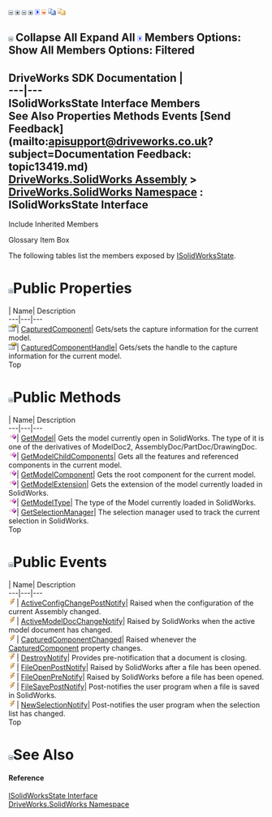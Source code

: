 ![](dotnetimages/collapse.gif) ![](dotnetimages/expand.gif) ![](dotnetimages/collapse.gif) ![](dotnetimages/expand.gif) ![](dotnetimages/drpdown.gif) ![](dotnetimages/drpdown_orange.gif) ![](dotnetimages/copycode.gif) ![](dotnetimages/copycodeHighlight.gif)

![](dotnetimages/collapse.gif) Collapse All Expand All ![](dotnetimages/drpdown.gif) Members Options: Show All  Members Options: Filtered   
---  
DriveWorks SDK Documentation  |   
---|---  
ISolidWorksState Interface Members   
See Also Properties Methods Events [Send Feedback](mailto:apisupport@driveworks.co.uk?subject=Documentation Feedback: topic13419.md)  
[DriveWorks.SolidWorks Assembly](topic13342.md) > [DriveWorks.SolidWorks Namespace](topic13345.md) : ISolidWorksState Interface  
---  
  
Include Inherited Members    


Glossary Item Box

The following tables list the members exposed by [ISolidWorksState](topic13419.md).

# ![](dotnetimages/collapse.gif)Public Properties

| Name| Description  
---|---|---  
![ Property](dotnetimages/Property.gif)| [CapturedComponent](topic13430.md)| Gets/sets the capture information for the current model.   
![ Property](dotnetimages/Property.gif)| [CapturedComponentHandle](topic13431.md)| Gets/sets the handle to the capture information for the current model.   
Top

# ![](dotnetimages/collapse.gif)Public Methods

| Name| Description  
---|---|---  
![ Method](dotnetimages/Method.gif)| [GetModel<T>](topic13424.md)| Gets the model currently open in SolidWorks. The type of it is one of the derivatives of ModelDoc2, AssemblyDoc/PartDoc/DrawingDoc.   
![ Method](dotnetimages/Method.gif)| [GetModelChildComponents<T>](topic13425.md)| Gets all the features and referenced components in the current model.   
![ Method](dotnetimages/Method.gif)| [GetModelComponent<T>](topic13426.md)| Gets the root component for the current model.   
![ Method](dotnetimages/Method.gif)| [GetModelExtension<T>](topic13427.md)| Gets the extension of the model currently loaded in SolidWorks.   
![ Method](dotnetimages/Method.gif)| [GetModelType<T>](topic13428.md)| The type of the Model currently loaded in SolidWorks.   
![ Method](dotnetimages/Method.gif)| [GetSelectionManager<T>](topic13429.md)| The selection manager used to track the current selection in SolidWorks.   
Top

# ![](dotnetimages/collapse.gif)Public Events

| Name| Description  
---|---|---  
![ Event](dotnetimages/Event.gif)| [ActiveConfigChangePostNotify](topic13432.md)| Raised when the configuration of the current Assembly changed.   
![ Event](dotnetimages/Event.gif)| [ActiveModelDocChangeNotify](topic13433.md)| Raised by SolidWorks when the active model document has changed.   
![ Event](dotnetimages/Event.gif)| [CapturedComponentChanged](topic13434.md)| Raised whenever the [CapturedComponent](topic13430.md) property changes.   
![ Event](dotnetimages/Event.gif)| [DestroyNotify](topic13435.md)| Provides pre-notification that a document is closing.   
![ Event](dotnetimages/Event.gif)| [FileOpenPostNotify](topic13436.md)| Raised by SolidWorks after a file has been opened.   
![ Event](dotnetimages/Event.gif)| [FileOpenPreNotify](topic13437.md)| Raised by SolidWorks before a file has been opened.   
![ Event](dotnetimages/Event.gif)| [FileSavePostNotify](topic13438.md)| Post-notifies the user program when a file is saved in SolidWorks.   
![ Event](dotnetimages/Event.gif)| [NewSelectionNotify](topic13439.md)| Post-notifies the user program when the selection list has changed.   
Top

# ![](dotnetimages/collapse.gif)See Also

#### Reference

[ISolidWorksState Interface](topic13419.md)   
[DriveWorks.SolidWorks Namespace](topic13345.md)


